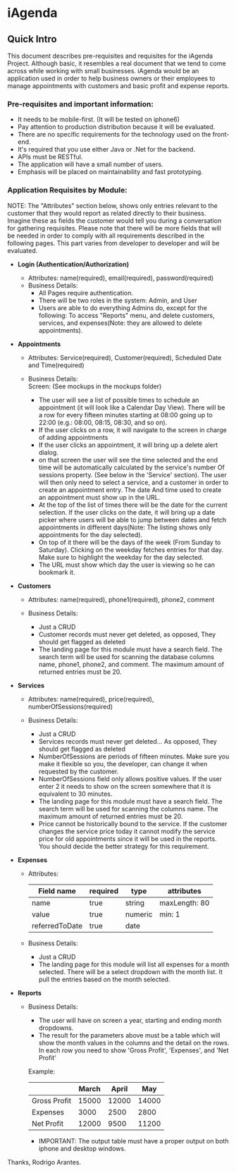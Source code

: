 # iAgenda

## Quick Intro
This document describes pre-requisites and requisites for the iAgenda Project.
Although basic, it resembles a real document that we tend to come across while working with small businesses.
iAgenda would be an application used in order to help business owners or their employees to manage appointments with customers and basic profit and expense reports. 

### Pre-requisites and important information:
- It needs to be mobile-first. (It will be tested on iphone6)
- Pay attention to production distribution because it will be evaluated.
- There are no specific requirements for the technology used on the front-end.
- It's required that you use either Java or .Net for the backend.
- APIs must be RESTful.
- The application will have a small number of users.
- Emphasis will be placed on maintainability and fast prototyping.

### Application Requisites by Module:

NOTE: The "Attributes" section below, shows only entries relevant to the customer that they would report as related directly to their business. Imagine these as fields the customer would tell you during a conversation for gathering requisites. 
Please note that there will be more fields that will be needed in order to comply with all requirements described in the following pages. This part varies from developer to developer and will be evaluated.

- **Login (Authentication/Authorization)**
    - Attributes:
        name(required), email(required), password(required)
    - Business Details:
        - All Pages require authentication.
        - There will be two roles in the system: Admin, and User
        - Users are able to do everything Admins do, except for the following: To access "Reports" menu, and delete customers, services, and expenses(Note: they are allowed to delete appointments).
      
- **Appointments**
    - Attributes:
    Service(required), Customer(required), Scheduled Date and Time(required)
    
    - Business Details:  
        Screen: (See mockups in the mockups folder)
      - The user will see a list of possible times to schedule an appointment (it will look like a Calendar Day View). There will be a row for every fifteen minutes starting at 08:00 going up to 22:00 (e.g.: 08:00, 08:15, 08:30, and so on).
      - If the user clicks on a row, it will navigate to the screen in charge of adding appointments
      - If the user clicks an appointment, it will bring up a delete alert dialog.
      - on that screen the user will see the time selected and the end time will be automatically calculated by the service's number Of sessions property. (See below in the 'Service' section). The user will then only need to select a service, and a customer in order to create an appointment entry. The date And time used to create an appointment must show up in the URL.
      - At the top of the list of times there will be the date for the current selection. If the user clicks on the date, it will bring up a date picker where users will be able to jump between dates and fetch appointments in different days(Note: The listing shows only appointments for the day selected).
      - On top of it there will be the days of the week (From Sunday to Saturday). Clicking on the weekday fetches entries for that day. Make sure to highlight the weekday for the day selected.
      - The URL must show which day the user is viewing so he can bookmark it.
  
- **Customers**
    - Attributes:
    name(required), phone1(required), phone2, comment
      
  - Business Details:
      - Just a CRUD
      - Customer records must never get deleted, as opposed, They should get flagged as deleted
      - The landing page for this module must have a search field. The search term will be used for scanning the database columns name, phone1, phone2, and comment. The maximum amount of returned entries must be 20.



- **Services**
  - Attributes:
    name(required), price(required), numberOfSessions(required)

  - Business Details:
    - Just a CRUD
    - Services records must never get deleted... As opposed, They should get flagged as deleted
    - NumberOfSessions are periods of fifteen minutes. Make sure you make it flexible so you, the developer, can change it when requested by the customer. 
    - NumberOfSessions field only allows positive values. If the user enter 2 it needs to show on the screen somewhere that it is equivalent to 30 minutes.
    - The landing page for this module must have a search field. The search term will be used for scanning the columns name. The maximum amount of returned entries must be 20.
    - Price cannot be historically bound to the service. If the customer changes the service price today it cannot modify the service price for old appointments since it will be used in the reports. You should decide the better strategy for this requirement.
    
    
- **Expenses**

  - Attributes:

    | Field name | required | type | attributes |
    | ------ | ------ | ------- | ------- |
    | name | true | string | maxLength: 80 |
    | value | true | numeric | min: 1 |
    | referredToDate | true | date |  |
      
  - Business Details:
    - Just a CRUD
    - The landing page for this module will list all expenses for a month selected. There will be a select dropdown with the month list. It pull the entries based on the month selected. 
  
- **Reports**

    - Business Details:
        - The user will have on screen a year, starting and ending month dropdowns.
        - The result for the parameters above must be a table which will show the month values in the columns and the detail on the rows. In each row you need to show 'Gross Profit', 'Expenses', and 'Net Profit'
        
        Example:
        
        |  | March | April | May |
        | ------ | ------ | ------- | ------- |
        | Gross Profit | 15000 | 12000 | 14000 |
        | Expenses | 3000 | 2500 | 2800 |
        | Net Profit | 12000 | 9500 | 11200 |
        
        - IMPORTANT: The output table must have a proper output on both iphone and desktop windows.
        


Thanks, Rodrigo Arantes.
